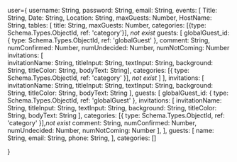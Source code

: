 


 user={
      username: String,
      password: String,
      email: String,
      events: [
           Title: String,
           Date: String,
           Location: String,
           maxGuests: Number,
           HostName: String,
           tables: [ 
                title: String,
                maxGuests: Number,
                categories: [{type: Schema.Types.ObjectId, ref: 'category'}],  *not exist* 
                guests: [ 
                      globalGuest_id: { type: Schema.Types.ObjectId, ref: 'globalGuest' },
                       comment: String, 
                       numConfirmed: Number, 
                       numUndecided: Number,
                       numNotComing: Number
                       invitations: [   
                              invitationName: String,
                              titleInput: String,
                              textInput: String,
                              background: String,
                              titleColor: String,
                              bodyText: String],
                     categories: [{ type: Schema.Types.ObjectId, ref: 'category' }], *not exist*
                 ]
           ],
           invitations: [  
                  invitationName: String,
                  titleInput: String,
                  textInput: String,
                  background: String,
                  titleColor: String,
                  bodyText: String
                ],
           guests: [
                   globalGuest_id: { type: Schema.Types.ObjectId, ref: 'globalGuest' },
                   invitations: [
                            invitationName: String,
                            titleInput: String,
                            textInput: String,
                            background: String,
                            titleColor: String,
                            bodyText: String
                   ],
                   categories: [{ type: Schema.Types.ObjectId, ref: 'category' }],*not exist*
                   comment: String,
                   numConfirmed: Number,
                   numUndecided: Number,
                   numNotComing: Number
           ],
      ], 
        guests: [
            name: String,
            email: String,
            phone: String,
        ], 
        categories: []   
      
 }
